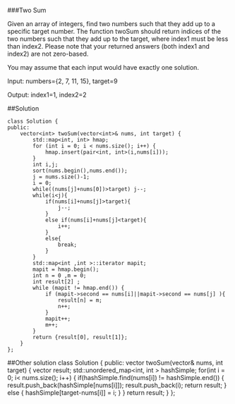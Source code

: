 ###Two Sum 

Given an array of integers, find two numbers such that they add up to a specific target number.
The function twoSum should return indices of the two numbers such that they add up to the target, where index1 must be less than index2. Please note that your returned answers (both index1 and index2) are not zero-based.

You may assume that each input would have exactly one solution.

Input: numbers={2, 7, 11, 15}, target=9

Output: index1=1, index2=2

##Solution 

    class Solution {
    public:
		vector<int> twoSum(vector<int>& nums, int target) {
        	std::map<int, int> hmap; 
        	for (int i = 0; i < nums.size(); i++) {
            	hmap.insert(pair<int, int>(i,nums[i]));  
        	}
        	int i,j;
        	sort(nums.begin(),nums.end());
        	j = nums.size()-1;
        	i = 0;
        	while((nums[j]+nums[0])>target) j--;
        	while(i<j){
            	if(nums[i]+nums[j]>target){
                	j--;
            	}
            	else if(nums[i]+nums[j]<target){
                	i++;
            	}
            	else{
                	break;
            	}
        	}
        	std::map<int ,int >::iterator mapit;
        	mapit = hmap.begin();
        	int n = 0 ,m = 0;
        	int result[2] ;
        	while (mapit != hmap.end()) {
            	if (mapit->second == nums[i]||mapit->second == nums[j] ){
                	result[n] = m;
                	n++;
            	}
            	mapit++;
            	m++;
        	}
        	return {result[0], result[1]};
    	}
    };

##Other solution
    class Solution {
    public:
    vector<int> twoSum(vector<int>& nums, int target) {
        vector<int> result;
        std::unordered_map<int, int > hashSimple;
        for(int i = 0; i< nums.size(); i++) {
            if(hashSimple.find(nums[i]) != hashSimple.end()) {
                 result.push_back(hashSimple[nums[i]]);
                 result.push_back(i);
                 return result;
            }
            else {
                hashSimple[target-nums[i]] = i;
            }
        }
        return result;
    }
    };